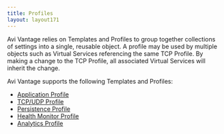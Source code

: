 ```yaml
---
title: Profiles
layout: layout171
---
```

Avi Vantage relies on Templates and Profiles to group together collections of settings into a single, reusable object. A profile may be used by multiple objects such as Virtual Services referencing the same TCP Profile. By making a change to the TCP Profile, all associated Virtual Services will inherit the change.

Avi Vantage supports the following Templates and Profiles:

* <a href="{% vpath %}/configuration-guide/templates/profiles/application-profile/">Application Profile</a>
* <a href="{% vpath %}/configuration-guide/templates/profiles/tcpudp-profile">TCP/UDP Profile</a>
* <a href="{% vpath %}/configuration-guide/templates/profiles/persistence-profile">Persistence Profile</a>
* <a href="{% vpath %}/configuration-guide/templates/profiles/health-monitor-profile">Health Monitor Profile</a>
* <a href="{% vpath %}/configuration-guide/templates/profiles/analytics-profile">Analytics Profile</a>